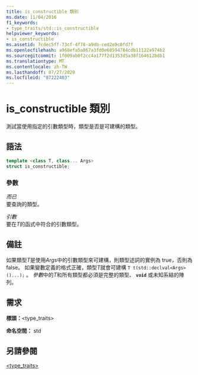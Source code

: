 ```yaml
---
title: is_constructible 類別
ms.date: 11/04/2016
f1_keywords:
- type_traits/std::is_constructible
helpviewer_keywords:
- is_constructible
ms.assetid: 7cdec5ff-73cf-4f78-a9db-ced2e9c0fd7f
ms.openlocfilehash: a968efa5a867a3fd0e60594784cdb11122a974b2
ms.sourcegitcommit: 1f009ab0f2cc4a177f2d1353d5a38f164612bdb1
ms.translationtype: MT
ms.contentlocale: zh-TW
ms.lasthandoff: 07/27/2020
ms.locfileid: "87222403"
---
```

# <a name="is_constructible-class"></a>is_constructible 類別

測試當使用指定的引數類型時，類型是否是可建構的類型。

## <a name="syntax"></a>語法

```cpp
template <class T, class... Args>
struct is_constructible;
```

### <a name="parameters"></a>參數

*而已*\
要查詢的類型。

*引數*\
要在*T*的函式中符合的引數類型。

## <a name="remarks"></a>備註

如果類型*T*是使用*Args*中的引數類型來可建構，則類型述詞的實例為 true，否則為 false。 如果變數定義的格式正確，類型*T*就會可建構 `T t(std::declval<Args>()...);` 。 *參數*中的*T*和所有類型都必須是完整的類型、 **`void`** 或未知系結的陣列。

## <a name="requirements"></a>需求

**標頭：**\<type_traits>

**命名空間：** std

## <a name="see-also"></a>另請參閱

[<type_traits>](../standard-library/type-traits.md)

